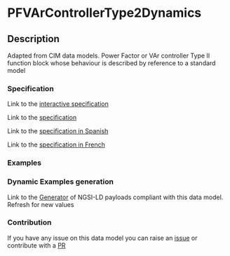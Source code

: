 # PFVArControllerType2Dynamics

## Description 

Adapted from CIM data models. Power Factor or VAr controller Type II function block whose behaviour is described by reference to a standard model
### Specification

Link to the [interactive specification](https://swagger.lab.fiware.org/?url=https://smart-data-models.github.io/dataModel.EnergyCIM/PFVArControllerType2Dynamics/swagger.yaml)

Link to the [specification](https://smart-data-models.github.io/dataModel.EnergyCIM/PFVArControllerType2Dynamics/doc/spec.md)

Link to the [specification in Spanish](https://smart-data-models.github.io/dataModel.EnergyCIM/PFVArControllerType2Dynamics/doc/spec_ES.md)

Link to the [specification in French](https://smart-data-models.github.io/dataModel.EnergyCIM/PFVArControllerType2Dynamics/doc/spec_FR.md)
### Examples
### Dynamic Examples generation

Link to the [Generator](https://smartdatamodels.org/extra/ngsi-ld_generator_v0.91.php?schemaUrl=https://raw.githubusercontent.com/smart-data-models/dataModel.EnergyCIM/master/PFVArControllerType2Dynamics/schema.json&email=info@smartdatamodels.org) of NGSI-LD payloads compliant with this data model. Refresh for new values
### Contribution

 If you have any issue on this data model you can raise an [issue](https://github.com/smart-data-models/dataModel.EnergyCIM/issues)  or contribute with a [PR](https://github.com/smart-data-models/dataModel.EnergyCIM/pulls)